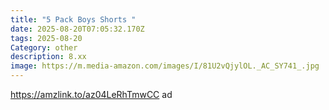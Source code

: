 ```yaml
---
title: "5 Pack Boys Shorts "
date: 2025-08-20T07:05:32.170Z
tags: 2025-08-20
Category: other
description: 8.xx
image: https://m.media-amazon.com/images/I/81U2vQjylOL._AC_SY741_.jpg
---
```

https://amzlink.to/az04LeRhTmwCC ad